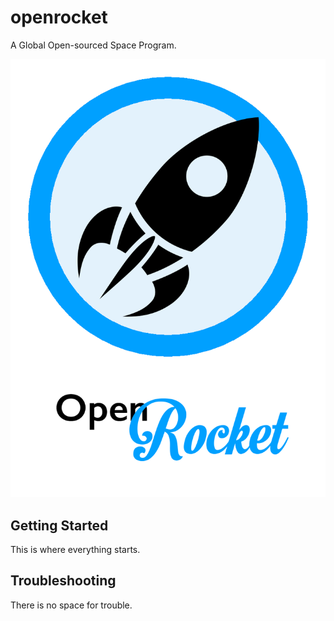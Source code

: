 # openrocket
A Global Open-sourced Space Program.

![Alt text](https://raw.githubusercontent.com/pitpit/openrocket/master/public/assets/img/or_official_logo.png)


## Getting Started

This is where everything starts.

## Troubleshooting

There is no space for trouble.
